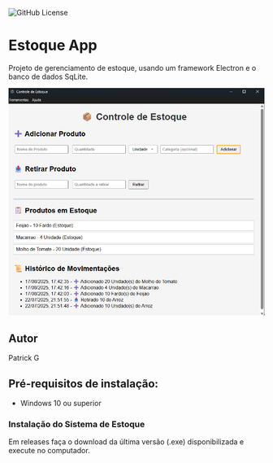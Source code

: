 ![GitHub License](https://img.shields.io/github/license/PatrickHeiisen/sticknotes)

# Estoque App
Projeto de gerenciamento de estoque, usando um framework Electron e o banco de dados SqLite.

![](assets/Tela.png)

## Autor
Patrick G

## Pré-requisitos de instalação:
- Windows 10 ou superior

### Instalação do Sistema de Estoque
Em releases faça o download da última versão (.exe) disponibilizada e execute no computador.
